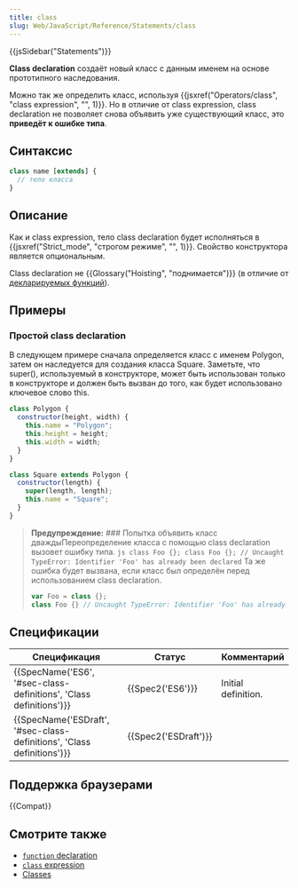 ```yaml
---
title: class
slug: Web/JavaScript/Reference/Statements/class
---
```


{{jsSidebar("Statements")}}

**Class declaration** создаёт новый класс с данным именем на основе прототипного наследования.

Можно так же определить класс, используя {{jsxref("Operators/class", "class expression", "", 1)}}. Но в отличие от class expression, class declaration не позволяет снова объявить уже существующий класс, это **приведёт к ошибке типа**.

## Синтаксис

```js
class name [extends] {
  // тело класса
}
```

## Описание

Как и class expression, тело class declaration будет исполняться в {{jsxref("Strict_mode", "строгом режиме", "", 1)}}. Свойство конструктора является опциональным.

Class declaration не {{Glossary("Hoisting", "поднимается")}} (в отличие от [декларируемых функций](/ru/docs/Web/JavaScript/Reference/Statements/function)).

## Примеры

### Простой class declaration

В следующем примере сначала определяется класс с именем Polygon, затем он наследуется для создания класса Square. Заметьте, что super(), используемый в конструкторе, может быть использован только в конструкторе и должен быть вызван до того, как будет использовано ключевое слово this.

```js
class Polygon {
  constructor(height, width) {
    this.name = "Polygon";
    this.height = height;
    this.width = width;
  }
}

class Square extends Polygon {
  constructor(length) {
    super(length, length);
    this.name = "Square";
  }
}
```

> **Предупреждение:** ### Попытка объявить класс дваждыПереопределение класса с помощью class declaration вызовет ошибку типа. `js class Foo {}; class Foo {}; // Uncaught TypeError: Identifier 'Foo' has already been declared` Та же ошибка будет вызвана, если класс был определён перед использованием class declaration.
>
> ```js
> var Foo = class {};
> class Foo {} // Uncaught TypeError: Identifier 'Foo' has already been declared
> ```

## Спецификации

| Спецификация                                                           | Статус               | Комментарий         |
| ---------------------------------------------------------------------- | -------------------- | ------------------- |
| {{SpecName('ES6', '#sec-class-definitions', 'Class definitions')}}     | {{Spec2('ES6')}}     | Initial definition. |
| {{SpecName('ESDraft', '#sec-class-definitions', 'Class definitions')}} | {{Spec2('ESDraft')}} |                     |

## Поддержка браузерами

{{Compat}}

## Смотрите также

- [`function` declaration](/ru/docs/Web/JavaScript/Reference/Statements/function)
- [`class` expression](/ru/docs/Web/JavaScript/Reference/Operators/class)
- [Classes](/ru/docs/Web/JavaScript/Reference/Classes)
